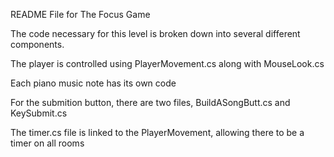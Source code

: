 README File for The Focus Game

The code necessary for this level is broken down into several different components.

The player is controlled using PlayerMovement.cs along with MouseLook.cs

Each piano music note  has its own code

For the submition button, there are two files, BuildASongButt.cs and KeySubmit.cs

The timer.cs file is linked to the PlayerMovement, allowing there to be a timer on all rooms
